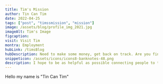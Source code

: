```yaml
---
title: Tim's Mission
author: Tin Can Tim
date: 2022-04-25
tags: ["post", "timssmission", "mission"]
image: /assets/blog/profile_img_2021.jpg
imageAlt: Tim's Image
figcaption:
visit: Visit Tim
montra: Employment
hubLink: /timsBlog
hubDescription: Need to make some money, get back on track. Are you finding it hard to write a resume? Let's see if we can get you moving forward, give me a visit.
snippeticon: /assets/icons/icons8-banknotes-48.png
description: I hope to be as helpful as possible connecting people to the right resources.
---
```


Hello my name is "Tin Can Tim"